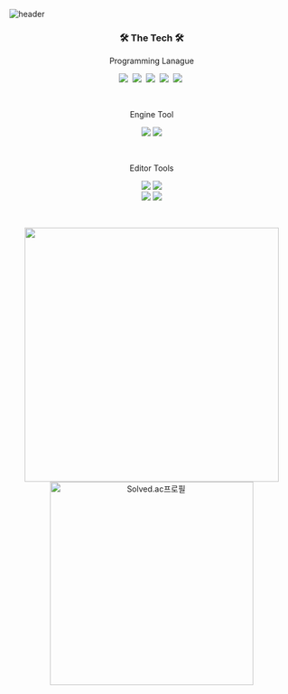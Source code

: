 ![header](https://capsule-render.vercel.app/api?type=slice&color=auto&height=150&section=header&text=UihwanLeee%20Github&fontSize=70&desc=To%20Be%20Best%20Developer&descSize=20&descAlign=80&descAlignY=70)

<h3 align = "center"> 🛠 The Tech 🛠 </h3> 

<p align="center"> Programming Lanague </p>

<p align="center">
  <img src="https://img.shields.io/badge/Python-3766AB?style=flat-square&logo=Python&logoColor=white"/></a>&nbsp 
  <img src="https://img.shields.io/badge/C++-00599C?style=flat-square&logo=C%2B%2B&logoColor=white"/></a>&nbsp 
  <img src="https://img.shields.io/badge/C-A8B9CC?style=flat-square&logo=C&logoColor=white"/></a>&nbsp 
  <img src="https://img.shields.io/badge/C%23-9933CC?style=flat-square&logo=Csharp&logoColor=white"/></a>&nbsp 
  <img src="https://img.shields.io/badge/C-9933CC?style=flat-square&logo=C&logoColor=white"/></a>&nbsp 
</p>

<br>

<p align="center"> Engine Tool </p>

<p align="center">
  <img src="https://img.shields.io/badge/Unreal Engine-0E1128?style=flat-square&logo=Unreal Engine&logoColor=white"/> 
  <img src="https://img.shields.io/badge/Unity-FFFFFF?style=flat-square&logo=Unity&logoColor=white"/></br>
</p>

<br>

<p align="center"> Editor Tools </p>

<p align="center">
  <img src="https://img.shields.io/badge/Git-F05032?style=flat-square&logo=Git&logoColor=white"/> 
  <img src="https://img.shields.io/badge/GitHub-181717?style=flat-square&logo=GitHub&logoColor=white"/></br>
  <img src="https://img.shields.io/badge/Visual Studio-5C2D91?style=flat-square&logo=Visual Studio&logoColor=white"/>
  <img src="https://img.shields.io/badge/Adobe Photoshop-31A8FF?style=flat-square&logo=Adobe Photoshop&logoColor=white"/>
</p>

<br>
  
 <p align=center>
 <div align="center">
    <a href="https://github.com/anuraghazra/github-readme-stats" title="Go to Source">
      <img align="center" width=450 src="https://github-readme-stats.vercel.app/api?username=UihwanLee&show_icons=true&theme=react" />
    </a>
   <a href="https://solved.ac/luh5063014" title="Go to Source">
      <img align="center" width=360 src="http://mazassumnida.wtf/api/v2/generate_badge?boj=luh5063014" alt="Solved.ac프로필" />
    </a>
</div>
 </p>
 


<!--
**UihwanLee/UihwanLee** is a ✨ _special_ ✨ repository because its `README.md` (this file) appears on your GitHub profile.

Here are some ideas to get you started:

- 🔭 I’m currently working on ...
- 🌱 I’m currently learning ...
- 👯 I’m looking to collaborate on ...
- 🤔 I’m looking for help with ...
- 💬 Ask me about ...
- 📫 How to reach me: ...
- 😄 Pronouns: ...
- ⚡ Fun fact: ...
-->
